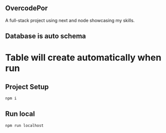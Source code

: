 ## OvercodePor
A full-stack project using next and node showcasing my skills.

## Database is auto schema
# Table will create automatically when run

## Project Setup 

```sh
npm i
```

## Run local

```sh
npm run localhost
```

